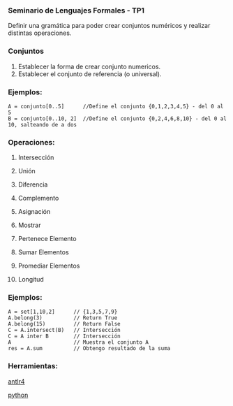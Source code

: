 ### Seminario de Lenguajes Formales - TP1

Definir una gramática para poder crear conjuntos numéricos y realizar distintas operaciones.

### Conjuntos

1) Establecer la forma de crear conjunto numericos.
2) Establecer el conjunto de referencia (o universal).

### Ejemplos:

    A = conjunto[0..5]      //Define el conjunto {0,1,2,3,4,5} - del 0 al 5
    B = conjunto[0..10, 2]  //Define el conjunto {0,2,4,6,8,10} - del 0 al 10, salteando de a dos

### Operaciones:

1) Intersección

2) Unión

3) Diferencia

4) Complemento

5) Asignación

6) Mostrar

7) Pertenece Elemento

8) Sumar Elementos

9) Promediar Elementos

10) Longitud

### Ejemplos:

    A = set[1,10,2]      // {1,3,5,7,9}
    A.belong(3)          // Return True
    A.belong(15)         // Return False
    C = A.intersect(B)   // Intersección
    C = A inter B        // Intersección
    A                    // Muestra el conjunto A
    res = A.sum          // Obtengo resultado de la suma

### Herramientas:
[antlr4](http://www.antlr.org/)

[python](https://www.python.org/)







